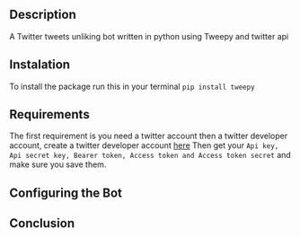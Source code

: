 ## Description

A Twitter tweets unliking bot written in python using Tweepy and twitter api

## Instalation
To install the package run this in your terminal
`pip install tweepy`

## Requirements
The first requirement is you need a twitter account then a twitter developer account, create a twitter developer account [here](https://developer.twitter.com/)
Then get your ` Api key, Api secret key, Bearer token, Access token and Access token secret ` and make sure you save them.

## Configuring the Bot


## Conclusion
